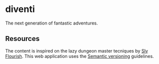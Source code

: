 # diventi
The next generation of fantastic adventures.

## Resources
The content is inspired on the lazy dungeon master tecniques by [Sly Flourish](http://slyflourish.com).
This web application uses the [Semantic versioning](http://semver.org) guidelines.